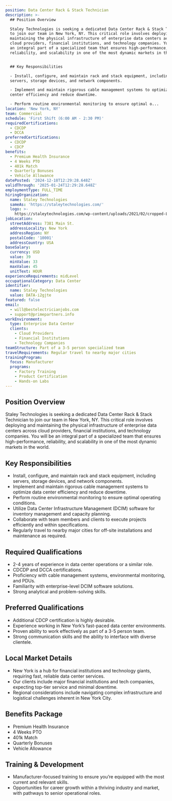```yaml
---
position: Data Center Rack & Stack Technician
description: >-
  ## Position Overview

  Staley Technologies is seeking a dedicated Data Center Rack & Stack Technician
  to join our team in New York, NY. This critical role involves deploying and
  maintaining the physical infrastructure of enterprise data centers across
  cloud providers, financial institutions, and technology companies. You will be
  an integral part of a specialized team that ensures high-performance,
  reliability, and scalability in one of the most dynamic markets in the world.


  ## Key Responsibilities

  - Install, configure, and maintain rack and stack equipment, including
  servers, storage devices, and network components.

  - Implement and maintain rigorous cable management systems to optimize data
  center efficiency and reduce downtime.

  - Perform routine environmental monitoring to ensure optimal o...
location: 'New York, NY'
team: Commercial
schedule: 'First Shift (6:00 AM - 2:30 PM)'
requiredCertifications:
  - CDCDP
  - DCCA
preferredCertifications:
  - CDCDP
  - CDCP
benefits:
  - Premium Health Insurance
  - 4 Weeks PTO
  - 401k Match
  - Quarterly Bonuses
  - Vehicle Allowance
datePosted: '2024-12-18T12:29:28.648Z'
validThrough: '2025-01-24T12:29:28.648Z'
employmentType: FULL_TIME
hiringOrganization:
  name: Staley Technologies
  sameAs: 'https://staleytechnologies.com/'
  logo: >-
    https://staleytechnologies.com/wp-content/uploads/2021/02/cropped-Logo_StaleyTechnologies.png
jobLocation:
  streetAddress: 7381 Main St.
  addressLocality: New York
  addressRegion: NY
  postalCode: '10001'
  addressCountry: USA
baseSalary:
  currency: USD
  value: 39
  minValue: 33
  maxValue: 45
  unitText: HOUR
experienceRequirements: midLevel
occupationalCategory: Data Center
identifier:
  name: Staley Technologies
  value: DATA-i2gjte
featured: false
email:
  - will@bestelectricianjobs.com
  - support@primepartners.info
workEnvironment:
  type: Enterprise Data Center
  clients:
    - Cloud Providers
    - Financial Institutions
    - Technology Companies
teamStructure: Part of a 3-5 person specialized team
travelRequirements: Regular travel to nearby major cities
trainingProgram:
  focus: Manufacturer
  programs:
    - Factory Training
    - Product Certification
    - Hands-on Labs
---
```




## Position Overview
Staley Technologies is seeking a dedicated Data Center Rack & Stack Technician to join our team in New York, NY. This critical role involves deploying and maintaining the physical infrastructure of enterprise data centers across cloud providers, financial institutions, and technology companies. You will be an integral part of a specialized team that ensures high-performance, reliability, and scalability in one of the most dynamic markets in the world.

## Key Responsibilities
- Install, configure, and maintain rack and stack equipment, including servers, storage devices, and network components.
- Implement and maintain rigorous cable management systems to optimize data center efficiency and reduce downtime.
- Perform routine environmental monitoring to ensure optimal operating conditions.
- Utilize Data Center Infrastructure Management (DCIM) software for inventory management and capacity planning.
- Collaborate with team members and clients to execute projects efficiently and within specifications.
- Regularly travel to nearby major cities for off-site installations and maintenance as required.

## Required Qualifications
- 2-4 years of experience in data center operations or a similar role.
- CDCDP and DCCA certifications.
- Proficiency with cable management systems, environmental monitoring, and PDUs.
- Familiarity with enterprise-level DCIM software solutions.
- Strong analytical and problem-solving skills.

## Preferred Qualifications
- Additional CDCP certification is highly desirable.
- Experience working in New York’s fast-paced data center environments.
- Proven ability to work effectively as part of a 3-5 person team.
- Strong communication skills and the ability to interface with diverse clientele.

## Local Market Details
- New York is a hub for financial institutions and technology giants, requiring fast, reliable data center services.
- Our clients include major financial institutions and tech companies, expecting top-tier service and minimal downtime.
- Regional considerations include navigating complex infrastructure and logistical challenges inherent in New York City.

## Benefits Package
- Premium Health Insurance
- 4 Weeks PTO
- 401k Match
- Quarterly Bonuses
- Vehicle Allowance

## Training & Development
- Manufacturer-focused training to ensure you’re equipped with the most current and relevant skills.
- Opportunities for career growth within a thriving industry and market, with pathways to senior operational roles.
